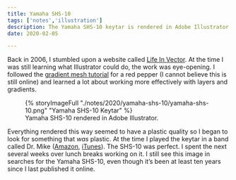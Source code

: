 ```yaml
---
title: Yamaha SHS-10
tags: ['notes','illustration']
description: The Yamaha SHS-10 keytar is rendered in Adobe Illustrator. Created in about 2006. 
date: 2020-02-05

---
```

Back in 2006, I stumbled upon a website called [Life In Vector](http://lifeinvector.com). At the time I was still learning what Illustrator could do, the work was eye-opening. I followed the [gradient mesh tutorial](http://lifeinvector.com/downloads/) for a red pepper (I cannot believe this is still online) and learned a lot about working more effectively with layers and gradients. 

<figure>
    {% storyImageFull "./notes/2020/yamaha-shs-10/yamaha-shs-10.png" "Yamaha SHS-10 Keytar" %}
    <figcaption>Yamaha SHS-10 rendered in Adobe Illustrator.</figcaption>
</figure>

Everything rendered this way seemed to have a plastic quality so I began to look for something that *was* plastic. At the time I played the keytar in a band called Dr. Mike (<a href="https://www.amazon.com/Mighty-Love-Dr-Mike/dp/B000FSMMNK/">Amazon</a>,  <a href="https://itunes.apple.com/us/album/a-mighty-love/97175026">iTunes</a>). The SHS-10 was perfect. I spent the next several weeks over lunch breaks working on it. I still see this image in searches for the Yamaha SHS-10, even though it’s been at least ten years since I last published it online. 
